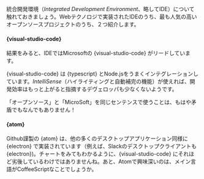統合開発環境（*Integrated Development Environment*、略してIDE）について触れておきましょう。Webテクノロジで実装されたIDEのうち、最も人気の高いオープンソースプロジェクトのうち、２つ紹介します。

#### {visual-studio-code}

結果をみると、IDEではMicrosoftの {visual-studio-code} がリードしています。 

{visual-studio-code} は {typescript} とNode.jsをうまくインテグレーションしています。*IntelliSense*（ハイライティングと自動補完の機能）が使えれば、開発効率はもっと上がると指摘するデヴェロッパも少なくないようです。

「オープンソース」と「MicroSoft」を同じセンテンスで使うことは、もはや矛盾でもなんでもありません！

#### {atom}

Github謹製の {atom} は、他の多くのデスクトップアプリケーション同様に {electron} で実装されています（例えば、Slackのデスクトップクライアントも {electron})。チャートをみてもわかるように、{visual-studio-code} にそれほど劣後しているわけではありませんね。あと、Atomで興味深いのは、メイン言語がCoffeeScriptなことでしょうか。
